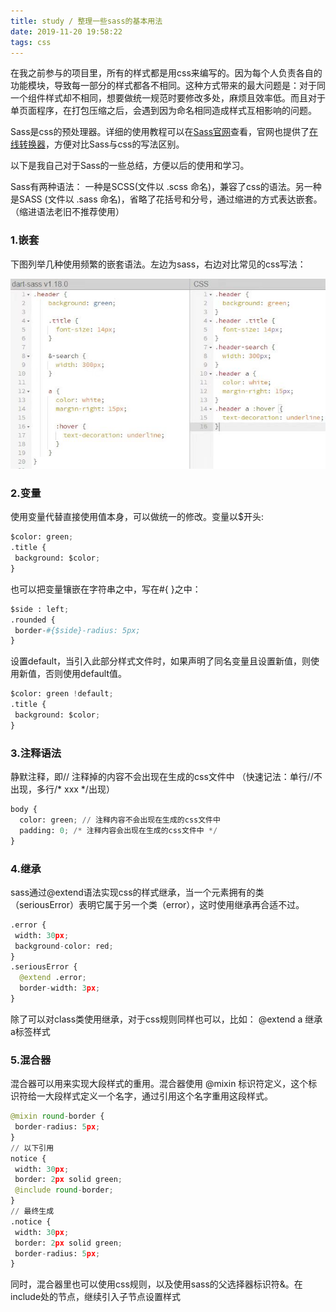 ```yaml
---
title: study / 整理一些sass的基本用法 
date: 2019-11-20 19:58:22
tags: css
---
```


在我之前参与的项目里，所有的样式都是用css来编写的。因为每个人负责各自的功能模块，导致每一部分的样式都各不相同。这种方式带来的最大问题是：对于同一个组件样式却不相同，想要做统一规范时要修改多处，麻烦且效率低。而且对于单页面程序，在打包压缩之后，会遇到因为命名相同造成样式互相影响的问题。

Sass是css的预处理器。详细的使用教程可以在[Sass官网](https://sass-lang.com/documentation)查看，官网也提供了[在线转换器](https://www.sassmeister.com)，方便对比Sass与css的写法区别。


以下是我自己对于Sass的一些总结，方便以后的使用和学习。

Sass有两种语法： 一种是SCSS(文件以 .scss 命名)，兼容了css的语法。另一种是SASS (文件以 .sass 命名)，省略了花括号和分号，通过缩进的方式表达嵌套。（缩进语法老旧不推荐使用）


### **1.嵌套**

下图列举几种使用频繁的嵌套语法。左边为sass，右边对比常见的css写法：

![](191120-1/01.jpg)

### **2.变量**

使用变量代替直接使用值本身，可以做统一的修改。变量以$开头:
``` python
$color: green;
.title {
 background: $color;
}
```

也可以把变量镶嵌在字符串之中，写在#{ }之中：

``` python
$side : left;
.rounded {
 border-#{$side}-radius: 5px;
}
```
设置default，当引入此部分样式文件时，如果声明了同名变量且设置新值，则使用新值，否则使用default值。
``` python
$color: green !default;
.title {
 background: $color;
}
```

### **3.注释语法**

静默注释，即// 注释掉的内容不会出现在生成的css文件中
（快速记法：单行//不出现，多行/* xxx */出现）

``` python
body {
  color: green; // 注释内容不会出现在生成的css文件中
  padding: 0; /* 注释内容会出现在生成的css文件中 */
}
```

### **4.继承**

sass通过@extend语法实现css的样式继承，当一个元素拥有的类（seriousError）表明它属于另一个类（error），这时使用继承再合适不过。

``` python
.error {
 width: 30px;
 background-color: red;
}
.seriousError {
  @extend .error;
  border-width: 3px;
}
```
除了可以对class类使用继承，对于css规则同样也可以，比如：
 @extend a  继承a标签样式

### **5.混合器**

混合器可以用来实现大段样式的重用。混合器使用 @mixin 标识符定义，这个标识符给一大段样式定义一个名字，通过引用这个名字重用这段样式。

``` python
@mixin round-border {
 border-radius: 5px;
}
// 以下引用
notice {
 width: 30px;
 border: 2px solid green;
 @include round-border;
}
// 最终生成
.notice {
 width: 30px;
 border: 2px solid green;
 border-radius: 5px;
}
```
同时，混合器里也可以使用css规则，以及使用sass的父选择器标识符&。在include处的节点，继续引入子节点设置样式